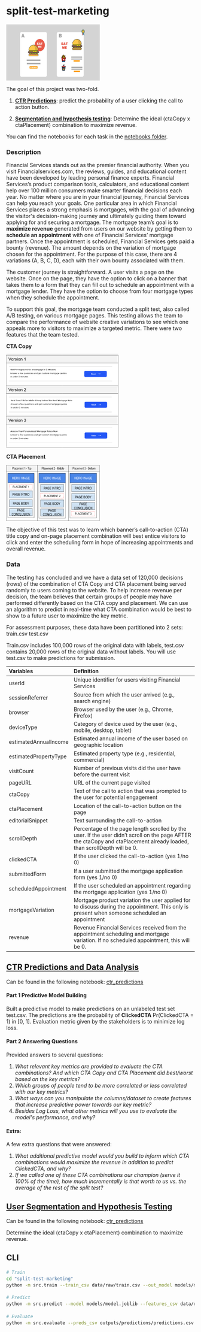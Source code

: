 
# split-test-marketing

<img align="center" width="250" height="150" src=./Images/a_bsplittesting.jpg>

The goal of this project was two-fold.

1. **[CTR Predictions](./notebooks/ctr_predictions/)**: predict the probability of a user clicking the call to action button.

2. **[Segmentation and hypothesis testing](./notebooks/segmentation_hypothesis_testing/)**: Determine the ideal (ctaCopy x ctaPlacement) combination to maximize revenue.

You can find the notebooks for each task in the [notebooks folder](./notebooks). 

### Description
Financial Services stands out as the premier financial authority. When you visit Financialservices.com, the reviews, guides, and educational content have been developed by leading personal finance experts. Financial Services’s product comparison tools, calculators, and educational content help over 100 million consumers make smarter financial decisions each year. No matter where you are in your financial journey, Financial Services can help you reach your goals. 
One particular area in which Financial Services places a strong emphasis is mortgages, with the goal of advancing the visitor's decision-making journey and ultimately guiding them toward applying for and securing a mortgage. The mortgage team’s goal is to **maximize revenue** generated from users on our website by getting them to **schedule an appointment** with one of Financial Services’ mortgage partners. Once the appointment is scheduled, Financial Services gets paid a bounty (revenue). The amount depends on the variation of mortgage chosen for the appointment. For the purpose of this case, there are 4 variations (A, B, C, D), each with their own bounty associated with them. 

The customer journey is straightforward. A user visits a page on the website. Once on the page, they have the option to click on a banner that takes them to a form that they can fill out to schedule an appointment with a mortgage lender. They have the option to choose from four mortgage types when they schedule the appointment.

To support this goal, the mortgage team conducted a split test, also called A/B testing, on various mortgage pages. This testing allows the team to compare the performance of website creative variations to see which one appeals more to visitors to maximize a targeted metric. 
There were two features that the team tested.

**CTA Copy**

<img align="center" width="300" height="250" src=./Images/ctaCopy.png>

**CTA Placement**

<img align="center" width="250" height="150" src=./Images/ctaPlacement.png>


The objective of this test was to learn which banner’s call-to-action (CTA) title copy and on-page placement combination will best entice visitors to click and enter the scheduling form in hope of increasing appointments and overall revenue. 
### Data
The testing has concluded and we have a data set of 120,000 decisions (rows) of the combination of CTA Copy and CTA placement being served randomly to users coming to the website. To help increase revenue per decision, the team believes that certain groups of people may have performed differently based on the CTA copy and placement. We can use an algorithm to predict in real-time what CTA combination would be best to show to a future user to maximize the key metric.

For assessment purposes, these data have been partitioned into 2 sets:
train.csv
test.csv

Train.csv includes 100,000 rows of the original data with labels, test.csv contains 20,000 rows of the original data without labels. You will use test.csv to make predictions for submission. 


| Variables | Definition |
| :---- | :---- |
| userId | Unique identifier for users visiting Financial Services |
| sessionReferrer | Source from which the user arrived (e.g., search engine) |
| browser | Browser used by the user (e.g., Chrome, Firefox) |
| deviceType | Category of device used by the user (e.g., mobile, desktop, tablet) |
| estimatedAnnualIncome | Estimated annual income of the user based on geographic location |
| estimatedPropertyType | Estimated property type (e.g., residential, commercial) |
| visitCount | Number of previous visits did the user have before the current visit |
| pageURL | URL of the current page visited |
| ctaCopy | Text of the call to action that was prompted to the user for potential engagement |
| ctaPlacement | Location of the call-to-action button on the page |
| editorialSnippet | Text surrounding the call-to-action |
| scrollDepth | Percentage of the page length scrolled by the user.   If the user didn’t scroll on the page AFTER the ctaCopy and ctaPlacement already loaded, than scrollDepth will be 0\. |
| clickedCTA | If the user clicked the call-to-action (yes 1/no 0\) |
| submittedForm | If a user submitted the mortgage application form (yes 1/no 0\) |
| scheduledAppointment | If the user scheduled an appointment regarding the mortgage application (yes 1/no 0\) |
| mortgageVariation | Mortgage product variation the user applied for to discuss during the appointment. This only is present when someone scheduled an appointment |
| revenue | Revenue Financial Services received from the appointment scheduling and mortgage variation. If no scheduled appointment, this will be 0\. |


## [CTR Predictions and Data Analysis](./notebooks/ctr_predictions/)
Can be found in the following notebook: [ctr_predictions](./notebooks/ctr_predictions/ctr_predictions.ipynb)
#### Part 1 Predictive Model Building

Built a predictive model to make predictions on an unlabeled test set test.csv. The predictions are the probability of **ClickedCTA** Pr(ClickedCTA \= 1\) in \[0, 1\].  Evaluation metric given by the stakeholders is to minimize log loss.

#### Part 2 Answering Questions

Provided answers to several questions: 

1. *What relevant key metrics are provided to evaluate the CTA combinations? And which CTA Copy and CTA Placement did best/worst based on the key metrics?*   
2. *Which groups of people tend to be more correlated or less correlated with our key metrics?*  
3. *What ways can you manipulate the columns/dataset to create features that increase predictive power towards our key metric?*  
4. *Besides Log Loss, what other metrics will you use to evaluate the model's performance, and why?*

#### Extra: 

A few extra questions that were answered: 

1. *What additional predictive model would you build to inform which CTA combinations would maximize the revenue in addition to predict ClickedCTA, and why?*   
2. *If we called one of these CTA combinations our champion (serve it 100% of the time), how much incrementally is that worth to us vs. the average of the rest of the split test?* 



## [User Segmentation and Hypothesis Testing](./notebooks/segmentation_hypothesis_testing/)
Can be found in the following notebook: [ctr_predictions](./notebooks/segmentation_hypothesis_testing/segmentation_hypothesis_testing.ipynb)

Determine the ideal (ctaCopy x ctaPlacement) combination to maximize revenue.

## CLI

```bash
# Train
cd "split-test-marketing"
python -m src.train --train_csv data/raw/train.csv --out_model models/model.joblib --target target --id_col userId

# Predict
python -m src.predict --model models/model.joblib --features_csv data/raw/test.csv --out_csv outputs/predictions/predictions.csv --id_col userId

# Evaluate
python -m src.evaluate --preds_csv outputs/predictions/predictions.csv --truth_csv data/raw/train.csv --id_col userId --target target
```
